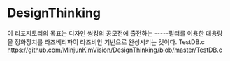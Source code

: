 # DesignThinking
이 리포지토리의 목표는 디자인 씽킹의 공모전에 출전하는 -----필터를 이용한 대용량 물 정화장치를 라즈베리파이 라즈비안 기반으로 완성시키는 것이다.
TestDB.c
https://github.com/MinjunKimVision/DesignThinking/blob/master/TestDB.c
